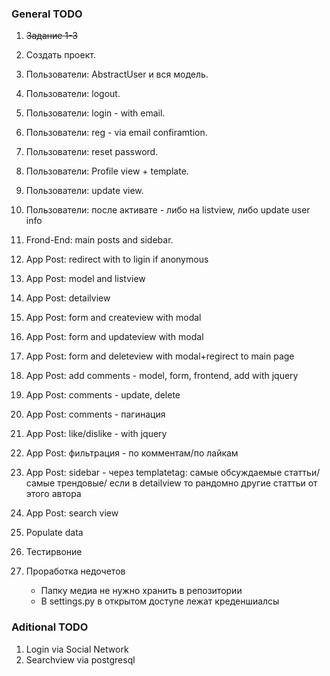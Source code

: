 ### General TODO
1.  ~~Задание 1-3~~
2.  Создать проект.
3.  Пользователи: AbstractUser и вся модель.
4.  Пользователи: logout.
5.  Пользователи: login - with email.
6.  Пользователи: reg - via email confiramtion.
7.  Пользователи: reset password.
8.  Пользователи: Profile view + template.
9.  Пользователи: update view.
10. Пользователи: после активате - либо на listview, либо update user info

11. Frond-End: main posts and sidebar.
12. App Post: redirect with to ligin if anonymous
13. App Post: model and listview
14. App Post: detailview
15. App Post: form and createview with modal
16. App Post: form and updateview with modal
17. App Post: form and deleteview with modal+regirect to main page
18. App Post: add comments - model, form, frontend, add with jquery
19. App Post: comments - update, delete
20. App Post: comments - пагинация
21. App Post: like/dislike - with jquery
22. App Post: фильтрация - по комментам/по лайкам
23. App Post: sidebar - через templatetag: самые обсуждаемые статтьи/ самые трендовые/ если в detailview то рандомно другие статтьи от этого автора
24. App Post: search view
25. Populate data 
26. Тестирвоние
27. Проработка недочетов 
    - Папку медиа не нужно хранить в репозитории
    - В settings.py в открытом доступе лежат креденшиалсы

### Aditional TODO
1.  Login via Social Network
2.  Searchview via postgresql